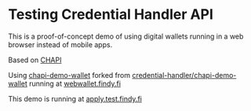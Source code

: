 # Testing Credential Handler API

This is a proof-of-concept demo of using digital wallets running in a web browser instead of mobile apps.

Based on [CHAPI](https://w3c-ccg.github.io/credential-handler-api/)

Using [chapi-demo-wallet](https://github.com/FindyFi/chapi-demo-wallet) forked from [credential-handler/chapi-demo-wallet](https://github.com/credential-handler/chapi-demo-wallet) running at [webwallet.findy.fi](https://webwallet.findy.fi/)

This demo is running at [apply.test.findy.fi](https://apply.test.findy.fi/)
